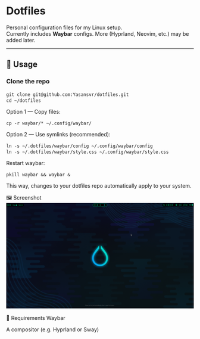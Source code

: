 # Dotfiles

Personal configuration files for my Linux setup.  
Currently includes **Waybar** configs. More (Hyprland, Neovim, etc.) may be added later.

---

## 🚀 Usage

### Clone the repo
```
git clone git@github.com:Yasansvr/dotfiles.git
cd ~/dotfiles
```
Option 1 — Copy files:

```
cp -r waybar/* ~/.config/waybar/
```
Option 2 — Use symlinks (recommended):

```
ln -s ~/.dotfiles/waybar/config ~/.config/waybar/config
ln -s ~/.dotfiles/waybar/style.css ~/.config/waybar/style.css
```
Restart waybar:
```
pkill waybar && waybar &
```
This way, changes to your dotfiles repo automatically apply to your system.

🖼 Screenshot
![Waybar Screenshot](waybar.png)


🔧 Requirements
Waybar

A compositor (e.g. Hyprland or Sway)
